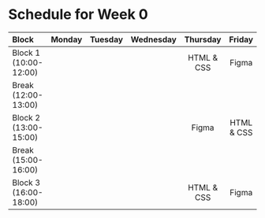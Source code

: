 # Schedule for Week 0

Block | Monday | Tuesday | Wednesday | Thursday | Friday | Saturday
:--- | :---: | :---: | :---: | :---: | :---: | :---:
Block 1 (10:00-12:00) |  |  |  | HTML & CSS | Figma | HTML & CSS
Break (12:00-13:00) | 
Block 2 (13:00-15:00) |  |  |  | Figma | HTML & CSS | Figma
Break (15:00-16:00) | 
Block 3 (16:00-18:00) |  |  |  | HTML & CSS | Figma | HTML & CSS